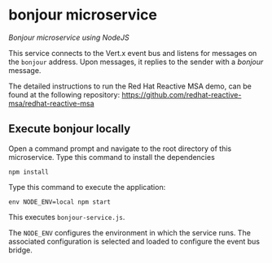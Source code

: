 # bonjour microservice

_Bonjour microservice using NodeJS_

This service connects to the Vert.x event bus and listens for messages on the `bonjour` address. Upon messages, it replies to the sender with a _bonjour_ message.

The detailed instructions to run the Red Hat Reactive MSA demo, can be found at the following repository: https://github.com/redhat-reactive-msa/redhat-reactive-msa

## Execute bonjour locally

Open a command prompt and navigate to the root directory of this microservice.
Type this command to install the dependencies

```
npm install
```

Type this command to execute the application:

```
env NODE_ENV=local npm start
```

This executes `bonjour-service.js`.

The `NODE_ENV` configures the environment in which the service runs. The associated configuration is selected and loaded to configure the event bus bridge.
